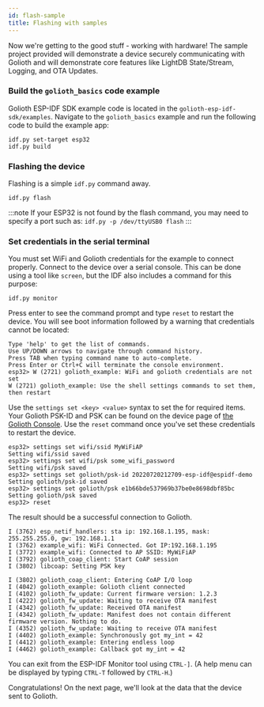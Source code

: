 ```yaml
---
id: flash-sample
title: Flashing with samples
---
```


Now we're getting to the good stuff - working with hardware! The sample project
provided will demonstrate a device securely communicating with Golioth and will
demonstrate core features like LightDB State/Stream, Logging, and OTA Updates.

### Build the `golioth_basics` code example

Golioth ESP-IDF SDK example code is located in the
`golioth-esp-idf-sdk/examples`. Navigate to the `golioth_basics` example and run
the following code to build the example app:

```console
idf.py set-target esp32
idf.py build
```

### Flashing the device

Flashing is a simple `idf.py` command away.

```console
idf.py flash
```

:::note
If your ESP32 is not found by the flash command, you may need to specify
a port such as: `idf.py -p /dev/ttyUSB0 flash`
:::

### Set credentials in the serial terminal

You must set WiFi and Golioth credentials for the example to connect properly.
Connect to the device over a serial console. This can be done using a tool like
`screen`, but the IDF also includes a command for this purpose:

```console
idf.py monitor
```

Press enter to see the command prompt and type `reset` to restart the device.
You will see boot information followed by a warning that credentials cannot be
located:

```console
Type 'help' to get the list of commands.
Use UP/DOWN arrows to navigate through command history.
Press TAB when typing command name to auto-complete.
Press Enter or Ctrl+C will terminate the console environment.
esp32> W (2721) golioth_example: WiFi and golioth credentials are not set
W (2721) golioth_example: Use the shell settings commands to set them, then restart
```

Use the `settings set <key> <value>` syntax to set the for required items. Your
Golioth PSK-ID and PSK can be found on the device page of [the Golioth
Console](https://console.golioth.io). Use the `reset` command once you've set
these credentials to restart the device.

```console
esp32> settings set wifi/ssid MyWiFiAP
Setting wifi/ssid saved
esp32> settings set wifi/psk some_wifi_password
Setting wifi/psk saved
esp32> settings set golioth/psk-id 20220720212709-esp-idf@espidf-demo
Setting golioth/psk-id saved
esp32> settings set golioth/psk e1b66bde537969b37be0e8698dbf85bc
Setting golioth/psk saved
esp32> reset
```

The result should be a successful connection to Golioth.

```console
I (3762) esp_netif_handlers: sta ip: 192.168.1.195, mask: 255.255.255.0, gw: 192.168.1.1
I (3762) example_wifi: WiFi Connected. Got IP:192.168.1.195
I (3772) example_wifi: Connected to AP SSID: MyWiFiAP
I (3792) golioth_coap_client: Start CoAP session
I (3802) libcoap: Setting PSK key

I (3802) golioth_coap_client: Entering CoAP I/O loop
I (4042) golioth_example: Golioth client connected
I (4102) golioth_fw_update: Current firmware version: 1.2.3
I (4222) golioth_fw_update: Waiting to receive OTA manifest
I (4342) golioth_fw_update: Received OTA manifest
I (4342) golioth_fw_update: Manifest does not contain different firmware version. Nothing to do.
I (4352) golioth_fw_update: Waiting to receive OTA manifest
I (4402) golioth_example: Synchronously got my_int = 42
I (4412) golioth_example: Entering endless loop
I (4462) golioth_example: Callback got my_int = 42

```

You can exit from the ESP-IDF Monitor tool using `CTRL-]`. (A help menu can be
displayed by typing `CTRL-T` followed by `CTRL-H`.)

Congratulations! On the next page, we'll look at the data that the device sent
to Golioth.
